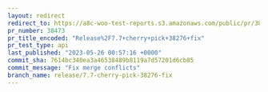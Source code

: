 ```yaml
---
layout: redirect
redirect_to: https://a8c-woo-test-reports.s3.amazonaws.com/public/pr/38473/api/index.html
pr_number: 38473
pr_title_encoded: "Release%2F7.7+cherry+pick+38276+fix"
pr_test_type: api
last_published: "2023-05-26 00:57:16 +0000"
commit_sha: 7614bc340ea3a46538489b8119a7d57201d6cb85
commit_message: "Fix merge conflicts"
branch_name: release/7.7-cherry-pick-38276-fix
---
```

